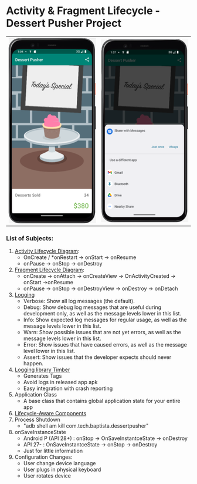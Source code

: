 #  Activity & Fragment Lifecycle - Dessert Pusher Project

<table style="width:100%">
  <tr>
    <th><img src=".\readme.resources\start.png" alt="Android Trivia initial page with Navigation Drawer"/></th>
    <th><img src=".\readme.resources\end.png" alt="Android Trivia congratulations"/></th>
  </tr>
</table>

### List of Subjects:
1.  [Activity Lifecycle Diagram](https://medium.com/androiddevelopers/the-android-lifecycle-cheat-sheet-part-i-single-activities-e49fd3d202ab):
     * OnCreate / *onRestart -> onStart  -> onResume 
     * onPause -> onStop -> onDestroy
2.  [Fragment Lifecycle Diagram](https://medium.com/androiddevelopers/the-android-lifecycle-cheat-sheet-part-iii-fragments-afc87d4f37fd):
     * onCreate -> onAttach -> onCreateView ->  OnActivityCreated -> onStart ->onResume
     * onPause -> onStop -> onDestroyView -> onDestroy -> onDetach
3.  [Logging](https://developer.android.com/studio/debug/am-logcat)
     * Verbose: Show all log messages (the default).
     * Debug: Show debug log messages that are useful during development only, as well as the message levels lower in this list.
     * Info: Show expected log messages for regular usage, as well as the message levels lower in this list.
     * Warn: Show possible issues that are not yet errors, as well as the message levels lower in this list.
     * Error: Show issues that have caused errors, as well as the message level lower in this list.
     * Assert: Show issues that the developer expects should never happen.
4. [Logging library Timber](https://github.com/JakeWharton/timber)
     * Generates Tags
     * Avoid logs in released app apk
     * Easy integration with crash reporting
5. Application Class
     * A base class that contains global application state for your entire app 
6. [Lifecycle-Aware Components](https://developer.android.com/topic/libraries/architecture/lifecycle)
7. Process Shutdown
     * "adb shell am kill com.tech.baptista.dessertpusher"
8. onSaveInstanceState
     * Android P (API 28+) : onStop -> OnSaveInstantceState -> onDestroy
     * API 27- : OnSaveInstantceState -> onStop -> onDestroy
     * Just for little information
9. Configuration Changes:
     * User change device language
     * User plugs in physical keyboard
     * User rotates device


